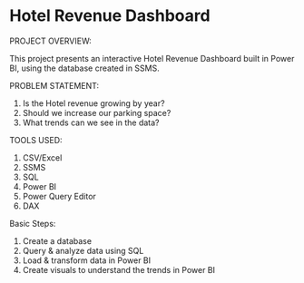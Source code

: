 # Hotel Revenue Dashboard
PROJECT OVERVIEW:

This project presents an interactive Hotel Revenue Dashboard built in Power BI, using the database created in SSMS.

PROBLEM STATEMENT:

1. Is the Hotel revenue growing by year?
2. Should we increase our parking space?
3. What trends can we see in the data?

TOOLS USED:

1. CSV/Excel
2. SSMS
3. SQL
4. Power BI
5. Power Query Editor
6. DAX

Basic Steps:

1. Create a database
2. Query & analyze data using SQL
3. Load & transform data in Power BI
4. Create visuals to understand the trends in Power BI
